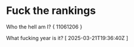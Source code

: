 # Fuck the rankings

Who the hell am I?
{ 11061206 }

What fucking year is it?
[ 2025-03-21T19:36:40Z ]
